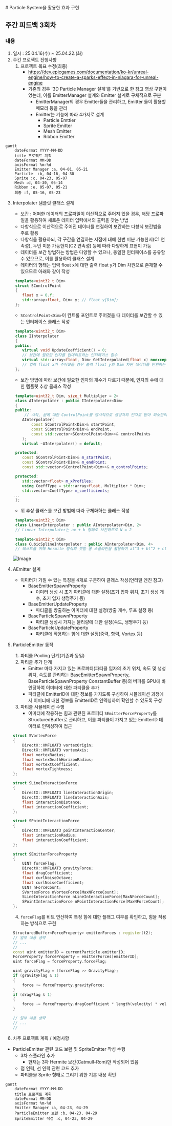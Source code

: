 ﻿
﻿# Particle System을 활용한 효과 구현
## 주간 피드백 3회차
### 내용
1) 일시 : 25.04.16(수) ~ 25.04.22.(화)
2) 주간 프로젝트 진행사항
	1. 프로젝트 목표 수정(최종)
		- https://dev.epicgames.com/documentation/ko-kr/unreal-engine/how-to-create-a-sparks-effect-in-niagara-for-unreal-engine
		- 기존의 경우 '3D Particle Manager 설계'를 기반으로 한 참고 영상 구현이었는데, 이를 EmitterManager 설계와 Emitter 설계로 구체적으로 구분
			- EmitterManager의 경우 Emitter들을 관리하고, Emitter 들이 활용할 메모리 등을 관리
			- Emitter는 기능에 따라 4가지로 설계
				- Particle Emttier
				- Sprite Emitter
				- Mesh Emitter
				- Ribbon Emitter
```mermaid
gantt
	dateFormat YYYY-MM-DD
	title 프로젝트 계획
	dateFormat MM-DD
	axisFormat %m-%d
    Emitter Manager :a, 04-01, 05-21
    Particle  :b, 04-16, 04-30
    Sprite :c, 04-23, 05-07
    Mesh :d, 04-30, 05-14
    Ribbon :e, 05-07, 05-21
    최종 :f, 05-16, 05-23
```

3) Interpolater 템플릿 클래스 설계
	- 보간 : 어떠한 데이터의 프로파일이 이산적으로 주어져 있을 경우, 해당 프로파일을 활용하여 새로운 데이터 입력에서의 출력을 찾는 방법
	- 다항식으로 이산적으로 주어진 데이터를 연결하여 보간하는 다항식 보간법을 주로 활용
	- 다항식을 활용하되, 각 구간을 연결하는 지점에 대해 한번 미분 가능한지(C1 연속성), 두번 미분 가능한지(C2 연속성) 등에 따라 다양하게 표현이 가능
	- 데이터를 보간 방법하는 방법은 다양할 수 있으나, 동일한 인터페이스를 공유할 수 있으므로, 이를 활용하여 클래스 설계
	- 데이터의 형태는 입력 float x에 대한 출력 float y가 Dim 차원으로 존재할 수 있으므로 아래와 같이 작성
	```cpp 
	 template<uint32_t Dim>
	 struct SControlPoint
	 {
	 	float x = 0.f;
	 	std::array<float, Dim> y; // float y[Dim];
	 };
	```
	- `SControlPoint<Dim>`이 컨트롤 포인트로 주어졌을 때 데이터를 보간할 수 있는 인터페이스 클래스 작성
	```cpp
	 template<uint32_t Dim>
	 class IInterpolater
	 {
	 public:
	 	virtual void UpdateCoefficient() = 0;
	 	// 보간에 필요한 인자를 업데이트하는 인터페이스 함수
	 	virtual std::array<float, Dim> GetInterpolated(float x) noexcept = 0;
	 	// 입력 float x가 주어졌을 경우 출력 float y의 Dim 차원 데이터를 반환하는 함수
	 };
	```
	- 보간 방법에 따라 보간에 필요한 인자의 개수가 다르기 때문에, 인자의 수에 대한 템플릿 추상 클래스 작성
	```cpp
	 template<uint32_t Dim, size_t Multiplier = 2>
	 class AInterpolater : public IInterpolater<Dim>
	 {
	 public:
		 // 시작, 끝에 대한 ControlPoint를 명시적으로 생성자의 인자로 받아 최소한의 ControlPoint 확보 
	 	AInterpolater(
	 		const SControlPoint<Dim>& startPoint,
	 		const SControlPoint<Dim>& endPoint,
	 		const std::vector<SControlPoint<Dim>>& controlPoints
	 	);
	 	virtual ~AInterpolater() = default;

	 protected:
	 	const SControlPoint<Dim>& m_startPoint;
	 	const SControlPoint<Dim>& m_endPoint;
	 	const std::vector<SControlPoint<Dim>>& m_controlPoints;

	 protected:
	 	std::vector<float> m_xProfiles;
	 	using CoeffType = std::array<float, Multiplier * Dim>;
	 	std::vector<CoeffType> m_coefficients;
	...
	 };
	```
	- 위 추상 클래스를 보간 방법에 따라 구체화하는 클래스 작성
	```cpp
	 template<uint32_t Dim>
	 class LinearInterpolater : public AInterpolater<Dim, 2>
	 // Linear Interpolater는 ax + b 형태로 보간하므로 N = 2
	 
	 template<uint32_t Dim>
	 class CubicSplineInterpolater : public AInterpolater<Dim, 4>
	 // 테스트를 위해 Hermite 방식의 캣멀-롬 스플라인을 활용하여 at^3 + bt^2 + ct + d 형태로 보간하므로 N = 4
	``` 
	![Image](https://github.com/user-attachments/assets/febe6912-df1d-410b-bf5e-92f39d4fb60f)
	
4) AEmitter 설계
	- 이미터가 가질 수 있는 특징을 4개로 구분하여 클래스 작성(언리얼 엔진 참고)
	    -   BaseEmitterSpawnProperty
	        -   이미터 생성 시 초기 파티클에 대한 설정(초기 입자 위치, 초기 생성 개수, 초기 입자 생명주기 등)
	    -   BaseEmitterUpdateProperty
	        -   파티클을 방출하는 이미터에 대한 설정(방출 개수, 루프 설정 등)
	    -   BaseParticleSpawnProperty
	        -   파티클 생성시 가지는 물리량에 대한 설정(속도, 생명주기 등)
	    -   BaseParticleUpdateProperty
	        -   파티클에 작용하는 힘에 대한 설정(중력, 항력, Vortex 등)
5) ParticleEmitter 동작 
	1. 파티클 Pooling 단계(기존과 동일)
	2. 파티클 추가 단계
		- Emitter 마다 가지고 있는 프로퍼티(파티클 입자의 초기 위치, 속도 및 생성 위치, 속도를 관리하는 BaseEmitterSpawnProperty, BaseParticleSpawnProperty ConstantBuffer 등)의 버퍼를 GPU에 바인딩하여 이미터에 대한 파티클을 추가
		- 파티클에 EmitterID에 대한 정보를 가지도록 구성하여 시뮬레이션 과정에서 이미터에 대한 정보를 EmitterID로 인덱싱하여 확인할 수 있도록 구성
	3. 파티클 시뮬레이션 수행
		- 이미터에 작용하는 힘과 관련된 프로퍼티 `SEmitterForceProperty`를 StructuredBuffer로 관리하고, 이를 파티클이 가지고 있는 EmitterID 데이터로 인덱싱하여 접근
	```cpp
	struct SVortexForce
	{
		DirectX::XMFLOAT3 vortexOrigin;
		DirectX::XMFLOAT3 vortexAxis;
		float vortexRadius;
		float vortexDeathHorizonRadius;
		float vortextCoefficient;
		float vortexTightness;
	};

	struct SLineInteractionForce
	{
		DirectX::XMFLOAT3 lineInteractionOrigin;
		DirectX::XMFLOAT3 lineInteractionAxis;
		float interactionDistance;
		float interactionCoefficient;
	};

	struct SPointInteractionForce
	{
		DirectX::XMFLOAT3 pointInteractionCenter;
		float interactionRadius;
		float interactionCoefficient;
	};

	struct SEmitterForceProperty
	{
		UINT forceFlag;
		DirectX::XMFLOAT3 gravityForce;
		float dragCoefficient;
		float curlNoiseOctave;
		float curlNoiseCoefficient;
		UINT nForceCount;
		SVortexForce nVortexForce[MaxNForceCount];
		SLineInteractionForce nLineInteractionForce[MaxNForceCount];
		SPointInteractionForce nPointInteractionForce[MaxNForceCount];
	};
	```
	4. `forceFlag`를 비트 연산하여 특정 힘에 대한 플래그 여부를 확인하고, 힘을 적용하는 방식으로 구현
	```cpp
	StructuredBuffer<ForceProperty> emitterForces : register(t2);
	// 일부 내용 생략
	// ...
	// 
	const uint emitterID = currentParticle.emitterID;
	ForceProperty forceProperty = emitterForces[emitterID];
	uint forceFlag = forceProperty.forceFlag;
	
	uint gravityFlag = (forceFlag >> GravityFlag);
	if (gravityFlag & 1)
	{
		force += forceProperty.gravityForce;
	}
	if (dragFlag & 1)
	{
		force -= forceProperty.dragCoefficient * length(velocity) * velocity;
	}

	// 일부 내용 생략
	// ...
	// 
	```

6) 차주 프로젝트 계획 / 예정사항
- ParticleEmitter 관련 코드 보완 및 SpriteEmitter 작성 수행
	-  3차 스플라인 추가
		- 현재는 3차 Hermite 보간(Catmull–Rom)만 작성되어 있음
	- 점 인력, 선 인력 관련 코드 추가
	- 파티클을 Sprite 형태로 그리기 위한 기본 내용 확인

```mermaid
gantt
	dateFormat YYYY-MM-DD
	title 프로젝트 계획
	dateFormat MM-DD
	axisFormat %m-%d
    Emitter Manager :a, 04-23, 04-29
    ParticleEmitter 보완 :b, 04-23, 04-29
    SpriteEmitter 작성 :c, 04-23, 04-29
```

